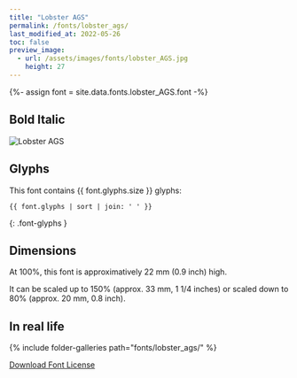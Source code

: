 ```yaml
---
title: "Lobster AGS"
permalink: /fonts/lobster_ags/
last_modified_at: 2022-05-26
toc: false
preview_image:
  - url: /assets/images/fonts/lobster_AGS.jpg
    height: 27
---
```

{%- assign font = site.data.fonts.lobster_AGS.font -%}

## Bold Italic

![Lobster AGS](/assets/images/fonts/lobster_AGS.jpg)

## Glyphs

This font contains  {{ font.glyphs.size }} glyphs:

```
{{ font.glyphs | sort | join: ' ' }}
```
{: .font-glyphs }

## Dimensions

At 100%, this font is approximatively 22 mm (0.9 inch) high.

It can be scaled up to 150% (approx. 33 mm, 1 1/4 inches) or scaled down to  80% (approx.  20 mm, 0.8 inch).

## In real life

{% include folder-galleries path="fonts/lobster_ags/" %}

[Download Font License](https://github.com/inkstitch/inkstitch/tree/main/fonts/lobster_AGS/LICENSE)
